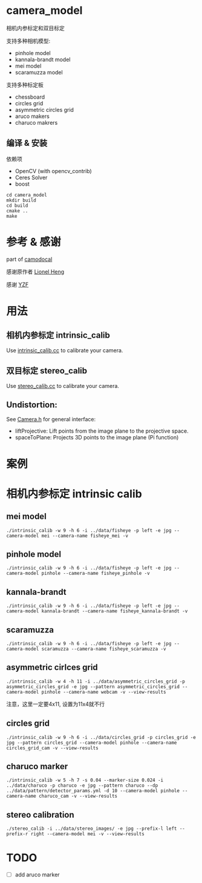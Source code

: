 # camera_model

相机内参标定和双目标定

支持多种相机模型:
* pinhole model
* kannala-brandt model
* mei model
* scaramuzza model

支持多种标定板
* chessboard
* circles grid
* asymmetric circles grid
* aruco makers
* charuco makrers

## 编译 & 安装
依赖项
* OpenCV (with opencv_contrib)
* Ceres Solver
* boost

```
cd camera_model
mkdir build
cd build
cmake ..
make
```


# 参考 & 感谢
part of [camodocal](https://github.com/hengli/camodocal)

感谢原作者 [Lionel Heng](https://github.com/hengli)

感谢 [YZF](https://github.com/dvorak0)


# 用法
## 相机内参标定 intrinsic_calib

Use [intrinsic_calib.cc](https://github.com/libing64/camera_model/blob/master/src/intrinsic_calib.cc) to calibrate your camera.


## 双目标定 stereo_calib

Use [stereo_calib.cc](https://github.com/libing64/camera_model/blob/master/src/stereo_calib.cc) to calibrate your camera.

## Undistortion:

See [Camera.h](https://github.com/libing64/camera_model/blob/master/include/camera_model/camera_models/Camera.h) for general interface: 

 - liftProjective: Lift points from the image plane to the projective space.
 - spaceToPlane: Projects 3D points to the image plane (Pi function)

# 案例
# 相机内参标定 intrinsic calib

## mei model
```
./intrinsic_calib -w 9 -h 6 -i ../data/fisheye -p left -e jpg --camera-model mei --camera-name fisheye_mei -v
```

## pinhole model
```
./intrinsic_calib -w 9 -h 6 -i ../data/fisheye -p left -e jpg --camera-model pinhole --camera-name fisheye_pinhole -v
```

## kannala-brandt
```
./intrinsic_calib -w 9 -h 6 -i ../data/fisheye -p left -e jpg --camera-model kannala-brandt --camera-name fisheye_kannala-brandt -v
```
## scaramuzza

```
./intrinsic_calib -w 9 -h 6 -i ../data/fisheye -p left -e jpg --camera-model scaramuzza --camera-name fisheye_scaramuzza -v
```

## asymmetric cirlces grid
```
./intrinsic_calib -w 4 -h 11 -i ../data/asymmetric_circles_grid -p asymmetric_circles_grid -e jpg --pattern asymmetric_circles_grid --camera-model pinhole --camera-name webcam -v --view-results
```

注意，这里一定要4x11, 设置为11x4就不行

## circles grid
```
./intrinsic_calib -w 9 -h 6 -i ../data/circles_grid -p circles_grid -e jpg --pattern circles_grid --camera-model pinhole --camera-name circles_grid_cam -v --view-results
```

## charuco marker
```
./intrinsic_calib -w 5 -h 7 -s 0.04 --marker-size 0.024 -i ../data/charuco -p charuco -e jpg --pattern charuco --dp ../data/pattern/detector_params.yml -d 10 --camera-model pinhole --camera-name charuco_cam -v --view-results
```


## stereo calibration
```
./stereo_calib -i ../data/stereo_images/ -e jpg --prefix-l left --prefix-r right --camera-model mei -v --view-results
```

# TODO
- [ ] add aruco marker
